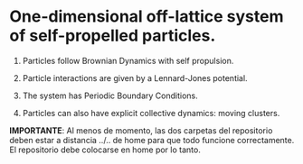 # One-dimensional off-lattice system of self-propelled particles.

1. Particles follow Brownian Dynamics with self propulsion.

1. Particle interactions are given by a Lennard-Jones potential.

1. The system has Periodic Boundary Conditions.

1. Particles can also have explicit collective dynamics: moving clusters.

**IMPORTANTE**: Al menos de momento, las dos carpetas del repositorio deben estar a distancia ../.. de home para que todo funcione correctamente. El repositorio debe colocarse en home por lo tanto.
